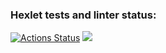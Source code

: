 ### Hexlet tests and linter status:
[![Actions Status](https://github.com/nneymyshev/frontend-project-44/workflows/hexlet-check/badge.svg)](https://github.com/nneymyshev/frontend-project-44/actions)
<a href="https://codeclimate.com/github/nneymyshev/frontend-project-44/maintainability"><img src="https://api.codeclimate.com/v1/badges/96d9cc244eec100a2aa0/maintainability" /></a>
